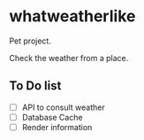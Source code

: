 # whatweatherlike

Pet project.

Check the weather from a place.

To Do list
-------

* [ ] API to consult weather
* [ ] Database Cache
* [ ] Render information
